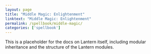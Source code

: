```yaml
---
layout: page
title: "Middle Magic: Enlightenment"
linktext: "Middle Magic: Enlightenment"
permalink: /spellbook/middle-magic/
categories: ['spellbook']
---
```


This is a placeholder for the docs on Lantern itself, including modular inheritance and the structure of the Lantern modules.
